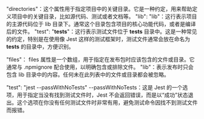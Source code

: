 <!--
  "directories": {
    "lib": "lib",
    "test": "__tests__"
  },
  "files": [
    "lib"
  ],
-->

"directories"：这个属性用于指定项目中的关键目录。它是一种约定，用来帮助定义项目中的关键目录，比如源代码、测试或者文档等。
"lib": "lib"：这行表示项目的主源代码位于 lib 目录下。通常这个目录包含项目的核心功能代码，或者是编译后的文件。
"test": "**tests**"：这行表示测试文件位于 **tests** 目录中。这是一种常见的约定，特别是在使用像 Jest 这样的测试框架时，测试文件通常会放在命名为 **tests** 的目录中，方便识别。

"files"：
files 属性是一个数组，用于指定在发布包时应该包含的文件或目录。它通常与 .npmignore 配合使用，以明确包含或排除文件。
"lib"：表示发布时只会包含 lib 目录中的内容。任何未在此列表中的文件或目录都会被忽略。

"test": "jest --passWithNoTests"
--passWithNoTests：这是 Jest 的一个选项，用于指定当没有找到测试文件时，Jest 不会返回错误，而是以“成功”状态退出。这个选项在你没有任何测试文件时非常有用，避免测试命令因找不到测试文件而报错。
